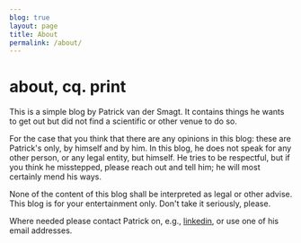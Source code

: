```yaml
---
blog: true
layout: page
title: About
permalink: /about/
---
```


# about, cq. print

This is a simple blog by Patrick van der Smagt.  It contains things he wants to get out but did not find a scientific or other venue to do so.

For the case that you think that there are any opinions in this blog: these are Patrick's only, by himself and by him.  In this blog, he does not speak for any other person, or any legal entity, but himself.  He tries to be respectful, but if you think he misstepped, please reach out and tell him; he will most certainly mend his ways.

None of the content of this blog shall be interpreted as legal or other advise. This blog is for your entertainment only.  Don't take it seriously, please.

Where needed please contact Patrick on, e.g., [linkedin](https://linkedin.com/in/smagt/), or use one of his email addresses.
